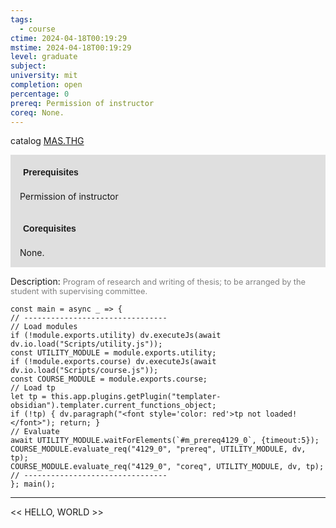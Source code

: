 ```yaml
---
tags:
  - course
ctime: 2024-04-18T00:19:29
mstime: 2024-04-18T00:19:29
level: graduate
subject: 
university: mit
completion: open
percentage: 0
prereq: Permission of instructor
coreq: None.
---
```


catalog [MAS.THG](http://student.mit.edu/catalog/mMASa.html#MAS.THG)

<span style="display: block; padding: 15px; background-color: rgb(100, 100, 100, 0.2);"><font id="m_prereq4129_0" style="display: block; font-family: Arial, sans-serif; font-weight: bold; padding: 5px">Prerequisites</font><br><span id="prereq4129_0">Permission of instructor</span></span>
<span style="display: block; padding: 15px; background-color: rgb(100, 100, 100, 0.2);"><font id="m_coreq4129_0" style="display: block; font-family: Arial, sans-serif; font-weight: bold; padding: 5px">Corequisites</font><br><span id="coreq4129_0">None.</span></span>

<font style="">Description:</font>
<font style="color: grey; font-size: 0.8rem;">Program of research and writing of thesis; to be arranged by the student with supervising committee.</font>

```dataviewjs
const main = async _ => {
// --------------------------------
// Load modules
if (!module.exports.utility) dv.executeJs(await dv.io.load("Scripts/utility.js"));
const UTILITY_MODULE = module.exports.utility;
if (!module.exports.course) dv.executeJs(await dv.io.load("Scripts/course.js"));
const COURSE_MODULE = module.exports.course;
// Load tp
let tp = this.app.plugins.getPlugin("templater-obsidian").templater.current_functions_object;
if (!tp) { dv.paragraph("<font style='color: red'>tp not loaded!</font>"); return; }
// Evaluate
await UTILITY_MODULE.waitForElements(`#m_prereq4129_0`, {timeout:5});
COURSE_MODULE.evaluate_req("4129_0", "prereq", UTILITY_MODULE, dv, tp);
COURSE_MODULE.evaluate_req("4129_0", "coreq", UTILITY_MODULE, dv, tp);
// --------------------------------
}; main();
```

---

<< HELLO, WORLD >>
